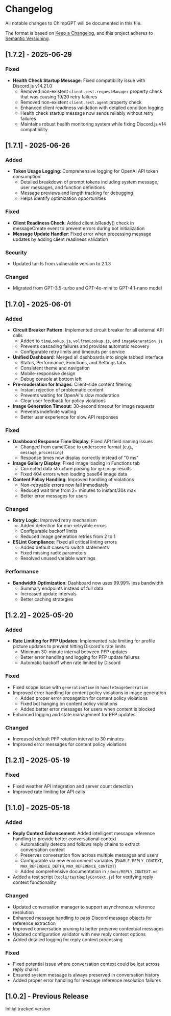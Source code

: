 # Changelog

All notable changes to ChimpGPT will be documented in this file.

The format is based on [Keep a Changelog](https://keepachangelog.com/en/1.0.0/),
and this project adheres to [Semantic Versioning](https://semver.org/spec/v2.0.0.html).

## [1.7.2] - 2025-06-29

### Fixed
- **Health Check Startup Message**: Fixed compatibility issue with Discord.js v14.21.0
  - Removed non-existent `client.rest.requestManager` property check that was causing 19/20 retry failures
  - Removed non-existent `client.rest.agent` property check
  - Enhanced client readiness validation with detailed condition logging
  - Health check startup message now sends reliably without retry failures
  - Maintains robust health monitoring system while fixing Discord.js v14 compatibility

## [1.7.1] - 2025-06-26

### Added
- **Token Usage Logging**: Comprehensive logging for OpenAI API token consumption
  - Detailed breakdown of prompt tokens including system message, user messages, and function definitions
  - Message previews and length tracking for debugging
  - Helps identify optimization opportunities

### Fixed
- **Client Readiness Check**: Added client.isReady() check in messageCreate event to prevent errors during bot initialization
- **Message Update Handler**: Fixed error when processing message updates by adding client readiness validation

### Security
- Updated tar-fs from vulnerable version to 2.1.3

### Changed
- Migrated from GPT-3.5-turbo and GPT-4o-mini to GPT-4.1-nano model

## [1.7.0] - 2025-06-01

### Added
- **Circuit Breaker Pattern**: Implemented circuit breaker for all external API calls
  - Added to `timeLookup.js`, `wolframLookup.js`, and `imageGeneration.js`
  - Prevents cascading failures and provides automatic recovery
  - Configurable retry limits and timeouts per service
- **Unified Dashboard**: Merged all dashboards into single tabbed interface
  - Status, Performance, Functions, and Settings tabs
  - Consistent theme and navigation
  - Mobile-responsive design
  - Debug console at bottom left
- **Pre-moderation for Images**: Client-side content filtering
  - Instant rejection of problematic content
  - Prevents waiting for OpenAI's slow moderation
  - Clear user feedback for policy violations
- **Image Generation Timeout**: 30-second timeout for image requests
  - Prevents indefinite waiting
  - Better user experience for slow API responses

### Fixed
- **Dashboard Response Time Display**: Fixed API field naming issues
  - Changed from camelCase to underscore format (e.g., `message_processing`)
  - Response times now display correctly instead of "0 ms"
- **Image Gallery Display**: Fixed image loading in Functions tab
  - Corrected data structure parsing for `gptimage` results
  - Fixed 404 errors when loading base64 image data
- **Content Policy Handling**: Improved handling of violations
  - Non-retryable errors now fail immediately
  - Reduced wait time from 2+ minutes to instant/30s max
  - Better error messages for users

### Changed
- **Retry Logic**: Improved retry mechanism
  - Added detection for non-retryable errors
  - Configurable backoff limits
  - Reduced image generation retries from 2 to 1
- **ESLint Compliance**: Fixed all critical linting errors
  - Added default cases to switch statements
  - Fixed missing radix parameters
  - Resolved unused variable warnings

### Performance
- **Bandwidth Optimization**: Dashboard now uses 99.99% less bandwidth
  - Summary endpoints instead of full data
  - Increased update intervals
  - Better caching strategies

## [1.2.2] - 2025-05-20

### Added
- **Rate Limiting for PFP Updates**: Implemented rate limiting for profile picture updates to prevent hitting Discord's rate limits
  - Minimum 30-minute interval between PFP updates
  - Better error handling and logging for PFP update failures
  - Automatic backoff when rate limited by Discord

### Fixed
- Fixed scope issue with `generationTime` in `handleImageGeneration`
- Improved error handling for content policy violations in image generation
  - Added proper error propagation for content policy violations
  - Fixed bot hanging on content policy violations
  - Added better error messages for users when content is blocked
- Enhanced logging and state management for PFP updates

### Changed
- Increased default PFP rotation interval to 30 minutes
- Improved error messages for content policy violations

## [1.2.1] - 2025-05-19

### Fixed
- Fixed weather API integration and server count detection
- Improved rate limiting for API calls

## [1.1.0] - 2025-05-18

### Added

- **Reply Context Enhancement**: Added intelligent message reference handling to provide better conversational context
  - Automatically detects and follows reply chains to extract conversation context
  - Preserves conversation flow across multiple messages and users
  - Configurable via new environment variables (`ENABLE_REPLY_CONTEXT`, `MAX_REFERENCE_DEPTH`, `MAX_REFERENCE_CONTEXT`)
  - Added comprehensive documentation in `/docs/REPLY_CONTEXT.md`
- Added a test script (`tools/testReplyContext.js`) for verifying reply context functionality

### Changed

- Updated conversation manager to support asynchronous reference resolution
- Enhanced message handling to pass Discord message objects for reference extraction
- Improved conversation pruning to better preserve contextual messages
- Updated configuration validator with new reply context options
- Added detailed logging for reply context processing

### Fixed

- Fixed potential issue where conversation context could be lost across reply chains
- Ensured system message is always preserved in conversation history
- Added proper error handling for message reference resolution failures

## [1.0.2] - Previous Release

Initial tracked version
